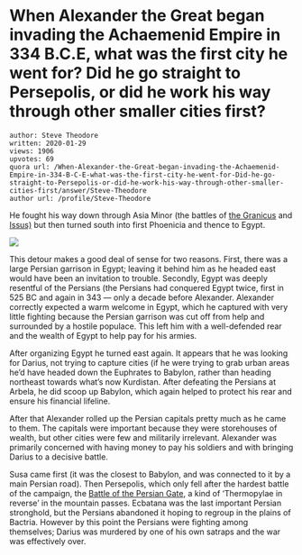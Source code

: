 # When Alexander the Great began invading the Achaemenid Empire in 334 B.C.E, what was the first city he went for? Did he go straight to Persepolis, or did he work his way through other smaller cities first?

	author: Steve Theodore
	written: 2020-01-29
	views: 1906
	upvotes: 69
	quora url: /When-Alexander-the-Great-began-invading-the-Achaemenid-Empire-in-334-B-C-E-what-was-the-first-city-he-went-for-Did-he-go-straight-to-Persepolis-or-did-he-work-his-way-through-other-smaller-cities-first/answer/Steve-Theodore
	author url: /profile/Steve-Theodore


He fought his way down through Asia Minor (the battles of [the Granicus](https://en.wikipedia.org/wiki/Battle_of_the_Granicus) and [Issus)](https://en.wikipedia.org/wiki/Battle_of_Issus) but then turned south into first Phoenicia and thence to Egypt.

![](https://qph.fs.quoracdn.net/main-qimg-54a3543eb58cf4c31aa1fc2704b2dd06)

This detour makes a good deal of sense for two reasons. First, there was a large Persian garrison in Egypt; leaving it behind him as he headed east would have been an invitation to trouble. Secondly, Egypt was deeply resentful of the Persians (the Persians had conquered Egypt twice, first in 525 BC and again in 343 — only a decade before Alexander. Alexander correctly expected a warm welcome in Egypt, which he captured with very little fighting because the Persian garrison was cut off from help and surrounded by a hostile populace. This left him with a well-defended rear and the wealth of Egypt to help pay for his armies.

After organizing Egypt he turned east again. It appears that he was looking for Darius, not trying to capture cities (if he were trying to grab urban areas he’d have headed down the Euphrates to Babylon, rather than heading northeast towards what’s now Kurdistan. After defeating the Persians at Arbela, he did scoop up Babylon, which again helped to protect his rear and ensure his financial lifeline.

After that Alexander rolled up the Persian capitals pretty much as he came to them. The capitals were important because they were storehouses of wealth, but other cities were few and militarily irrelevant. Alexander was primarily concerned with having money to pay his soldiers and with bringing Darius to a decisive battle.

Susa came first (it was the closest to Babylon, and was connected to it by a main Persian road). Then Persepolis, which only fell after the hardest battle of the campaign, the [Battle of the Persian Gate](https://en.wikipedia.org/wiki/Battle_of_the_Persian_Gate), a kind of ‘Thermopylae in reverse’ in the mountain passes. Ecbatana was the last important Persian stronghold, but the Persians abandoned it hoping to regroup in the plains of Bactria. However by this point the Persians were fighting among themselves; Darius was murdered by one of his own satraps and the war was effectively over.

